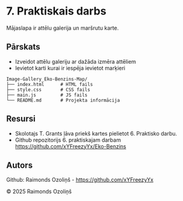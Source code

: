 # 7. Praktiskais darbs

Mājaslapa ir attēlu galerija un maršrutu karte.

## Pārskats

- Izveidot attēlu galeriju ar dažāda izmēra attēliem
- Ievietot karti kurai ir iespēja ievietot marķieri

```
Image-Gallery_Eko-Benzins-Map/
├── index.html      # HTML fails
├── style.css       # CSS fails
├── main.js         # JS fails
└── README.md       # Projekta informācija
```

## Resursi

- Skolotajs T. Grants ļāva priekš kartes pielietot 6. Praktisko darbu.
- Github repozitorijs 6. praktiskajam darbam https://github.com/xYFreezyYx/Eko-Benzins

## Autors

Github: Raimonds Ozoliņš - https://github.com/xYFreezyYx

© 2025 Raimonds Ozoliņš
